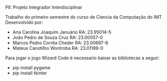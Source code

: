 PII: Projeto Integrador Interdisciplinar

Trabalho do primeiro semestre do curso de Ciencia da Computação do IMT 
Desenvolvido por:
- Ana Carolina Joaquim Januário RA: 23.95014-5
- João Pedro de Souza Cruz RA: 23.00057-0
- Marcos Pedro Corrêa Cheder RA: 23.00697-8
- Mateus Canotilho Wontroba RA: 23.01189-0

Para jogar o jogo Wizard Code é necessario baixar as bibliotecas a seguir:
 - pip install pygame
 - pip install tkinter
